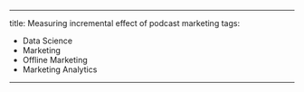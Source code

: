 -----
title: Measuring incremental effect of podcast marketing
tags:
  - Data Science
  - Marketing
  - Offline Marketing
  - Marketing Analytics
---



